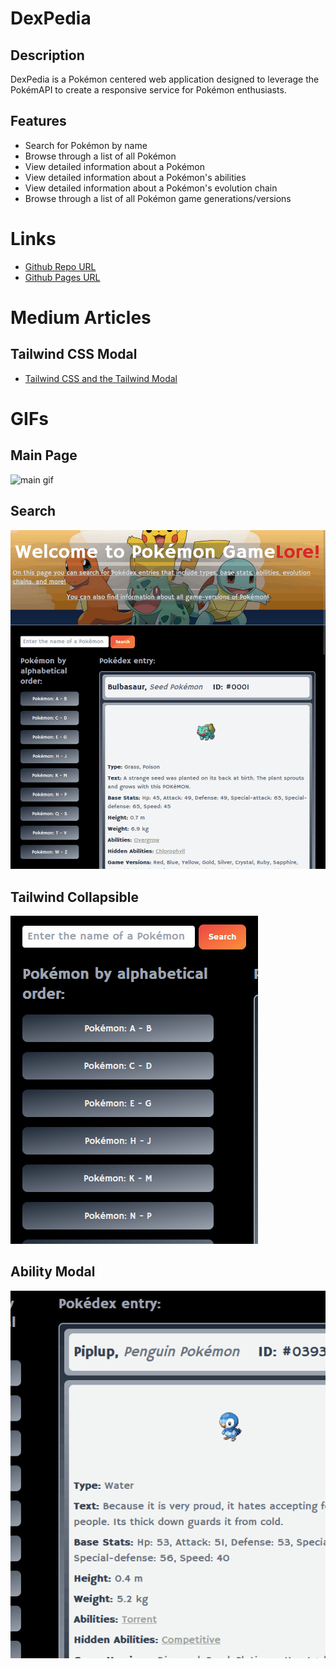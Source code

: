 # DexPedia

## Description
DexPedia is a Pokémon centered web application designed to leverage the PokémAPI to create a responsive service for Pokémon enthusiasts.

## Features
- Search for Pokémon by name
- Browse through a list of all Pokémon
- View detailed information about a Pokémon
- View detailed information about a Pokémon's abilities
- View detailed information about a Pokémon's evolution chain
- Browse through a list of all Pokémon game generations/versions

# Links
- [Github Repo URL](https://github.com/josefalconGH/pokemon-game-lore)
- [Github Pages URL](https://josefalcongh.github.io/pokemon-game-lore)

# Medium Articles
## Tailwind CSS Modal
- [Tailwind CSS and the Tailwind Modal](https://medium.com/@jfalconMDM/tailwind-css-and-the-tailwind-modal-f7642e945134)

# GIFs
## Main Page
![main gif](./assets/images/gifs/Animation-00.gif)

## Search
![search gif](./assets/images/gifs/Animation-01.gif)

## Tailwind Collapsible
![collapsible gif](./assets/images/gifs/Animation-02.gif)

## Ability Modal
![ability modal gif](./assets/images/gifs/Animation-03.gif)
